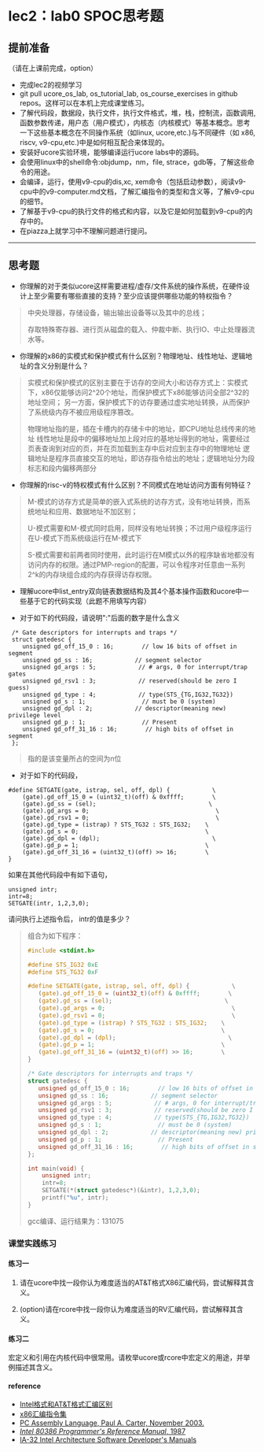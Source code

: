 # lec2：lab0 SPOC思考题

## **提前准备**
（请在上课前完成，option）

- 完成lec2的视频学习
- git pull ucore_os_lab, os_tutorial_lab, os_course_exercises  in github repos。这样可以在本机上完成课堂练习。
- 了解代码段，数据段，执行文件，执行文件格式，堆，栈，控制流，函数调用,函数参数传递，用户态（用户模式），内核态（内核模式）等基本概念。思考一下这些基本概念在不同操作系统（如linux, ucore,etc.)与不同硬件（如 x86, riscv, v9-cpu,etc.)中是如何相互配合来体现的。
- 安装好ucore实验环境，能够编译运行ucore labs中的源码。
- 会使用linux中的shell命令:objdump，nm，file, strace，gdb等，了解这些命令的用途。
- 会编译，运行，使用v9-cpu的dis,xc, xem命令（包括启动参数），阅读v9-cpu中的v9\-computer.md文档，了解汇编指令的类型和含义等，了解v9-cpu的细节。
- 了解基于v9-cpu的执行文件的格式和内容，以及它是如何加载到v9-cpu的内存中的。
- 在piazza上就学习中不理解问题进行提问。

---

## 思考题

- 你理解的对于类似ucore这样需要进程/虚存/文件系统的操作系统，在硬件设计上至少需要有哪些直接的支持？至少应该提供哪些功能的特权指令？

> 中央处理器，存储设备，输出输出设备等以及其中的总线；
>
> 存取特殊寄存器、进行页从磁盘的载入、仲裁中断、执行IO、中止处理器流水等。

- 你理解的x86的实模式和保护模式有什么区别？物理地址、线性地址、逻辑地址的含义分别是什么？

> 实模式和保护模式的区别主要在于访存的空间大小和访存方式上：实模式下，x86仅能够访问2^20个地址，而保护模式下x86能够访问全部2^32的地址空间；
> 另一方面，保护模式下的访存要通过虚实地址转换，从而保护了系统级内存不被应用级程序篡改。
>
> 物理地址指的是，插在卡槽内的存储卡中的地址，即CPU地址总线传来的地址
> 线性地址是段中的偏移地址加上段对应的基地址得到的地址，需要经过页表查询到对应的页，并在页加载到主存中后对应到主存中的物理地址
> 逻辑地址是程序员直接交互的地址，即访存指令给出的地址；逻辑地址分为段标志和段内偏移两部分

- 你理解的risc-v的特权模式有什么区别？不同模式在地址访问方面有何特征？

> M-模式的访存方式是简单的嵌入式系统的访存方式，没有地址转换，而系统地址和应用、数据地址不加区别；
>
> U-模式需要和M-模式同时启用，同样没有地址转换；不过用户级程序运行在U-模式下而系统级运行在M-模式下
>
> S-模式需要和前两者同时使用，此时运行在M模式以外的程序缺省地都没有访问内存的权限。通过PMP-region的配置，可以令程序对任意由一系列2^k的内存块组合成的内存获得访存权限。

- 理解ucore中list_entry双向链表数据结构及其4个基本操作函数和ucore中一些基于它的代码实现（此题不用填写内容）

- 对于如下的代码段，请说明":"后面的数字是什么含义
```
 /* Gate descriptors for interrupts and traps */
 struct gatedesc {
    unsigned gd_off_15_0 : 16;        // low 16 bits of offset in segment
    unsigned gd_ss : 16;            // segment selector
    unsigned gd_args : 5;            // # args, 0 for interrupt/trap gates
    unsigned gd_rsv1 : 3;            // reserved(should be zero I guess)
    unsigned gd_type : 4;            // type(STS_{TG,IG32,TG32})
    unsigned gd_s : 1;                // must be 0 (system)
    unsigned gd_dpl : 2;            // descriptor(meaning new) privilege level
    unsigned gd_p : 1;                // Present
    unsigned gd_off_31_16 : 16;        // high bits of offset in segment
 };
```

> 指的是该变量所占的空间为n位

- 对于如下的代码段，

```
#define SETGATE(gate, istrap, sel, off, dpl) {            \
    (gate).gd_off_15_0 = (uint32_t)(off) & 0xffff;        \
    (gate).gd_ss = (sel);                                \
    (gate).gd_args = 0;                                    \
    (gate).gd_rsv1 = 0;                                    \
    (gate).gd_type = (istrap) ? STS_TG32 : STS_IG32;    \
    (gate).gd_s = 0;                                    \
    (gate).gd_dpl = (dpl);                                \
    (gate).gd_p = 1;                                    \
    (gate).gd_off_31_16 = (uint32_t)(off) >> 16;        \
}
```
如果在其他代码段中有如下语句，
```
unsigned intr;
intr=8;
SETGATE(intr, 1,2,3,0);
```
请问执行上述指令后， intr的值是多少？

> 组合为如下程序：
>
> ```C
> #include <stdint.h>
> 
> #define STS_IG32 0xE
> #define STS_TG32 0xF
> 
> #define SETGATE(gate, istrap, sel, off, dpl) {            \
>    (gate).gd_off_15_0 = (uint32_t)(off) & 0xffff;        \
>    (gate).gd_ss = (sel);                                \
>    (gate).gd_args = 0;                                    \
>    (gate).gd_rsv1 = 0;                                    \
>    (gate).gd_type = (istrap) ? STS_TG32 : STS_IG32;    \
>    (gate).gd_s = 0;                                    \
>    (gate).gd_dpl = (dpl);                                \
>    (gate).gd_p = 1;                                    \
>    (gate).gd_off_31_16 = (uint32_t)(off) >> 16;        \
> }
> 
> /* Gate descriptors for interrupts and traps */
> struct gatedesc {
>    unsigned gd_off_15_0 : 16;        // low 16 bits of offset in segment
>    unsigned gd_ss : 16;            // segment selector
>    unsigned gd_args : 5;            // # args, 0 for interrupt/trap gates
>    unsigned gd_rsv1 : 3;            // reserved(should be zero I guess)
>    unsigned gd_type : 4;            // type(STS_{TG,IG32,TG32})
>    unsigned gd_s : 1;                // must be 0 (system)
>    unsigned gd_dpl : 2;            // descriptor(meaning new) privilege level
>    unsigned gd_p : 1;                // Present
>    unsigned gd_off_31_16 : 16;        // high bits of offset in segment
> };
> 
> int main(void) {
>     unsigned intr;
>     intr=8;
>     SETGATE(*(struct gatedesc*)(&intr), 1,2,3,0);
>     printf("%u", intr);
> }
> ```
>
> gcc编译、运行结果为：131075

### 课堂实践练习

#### 练习一

1. 请在ucore中找一段你认为难度适当的AT&T格式X86汇编代码，尝试解释其含义。

2. (option)请在rcore中找一段你认为难度适当的RV汇编代码，尝试解释其含义。

#### 练习二

宏定义和引用在内核代码中很常用。请枚举ucore或rcore中宏定义的用途，并举例描述其含义。

#### reference
 - [Intel格式和AT&T格式汇编区别](http://www.cnblogs.com/hdk1993/p/4820353.html)
 - [x86汇编指令集  ](http://hiyyp1234.blog.163.com/blog/static/67786373200981811422948/)
 - [PC Assembly Language, Paul A. Carter, November 2003.](https://pdos.csail.mit.edu/6.828/2016/readings/pcasm-book.pdf)
 - [*Intel 80386 Programmer's Reference Manual*, 1987](https://pdos.csail.mit.edu/6.828/2016/readings/i386/toc.htm)
 - [IA-32 Intel Architecture Software Developer's Manuals](http://www.intel.com/content/www/us/en/processors/architectures-software-developer-manuals.html)
